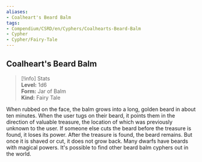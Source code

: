 ```yaml
---
aliases:
- Coalheart's Beard Balm
tags:
- Compendium/CSRD/en/Cyphers/Coalhearts-Beard-Balm
- Cypher
- Cypher/Fairy-Tale
---
```


  
## Coalheart's Beard Balm  
>[!info] Stats  
> **Level:** 1d6  
> **Form:** Jar of Balm  
> **Kind:** Fairy Tale
  
When rubbed on the face, the balm grows into a long, golden beard in about ten minutes. When the user tugs on their beard, it points them in the direction of valuable treasure, the location of which was previously unknown to the user. If someone else cuts the beard before the treasure is found, it loses its power. After the treasure is found, the beard remains. But once it is shaved or cut, it does not grow back. Many dwarfs have beards with magical powers. It's possible to find other beard balm cyphers out in the world.